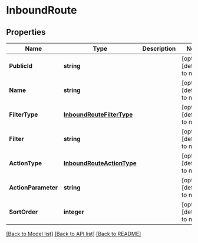 # InboundRoute

## Properties
Name | Type | Description | Notes
------------ | ------------- | ------------- | -------------
**PublicId** | **string** |  | [optional] [default to null]
**Name** | **string** |  | [optional] [default to null]
**FilterType** | [**InboundRouteFilterType**](InboundRouteFilterType.md) |  | [optional] [default to null]
**Filter** | **string** |  | [optional] [default to null]
**ActionType** | [**InboundRouteActionType**](InboundRouteActionType.md) |  | [optional] [default to null]
**ActionParameter** | **string** |  | [optional] [default to null]
**SortOrder** | **integer** |  | [optional] [default to null]

[[Back to Model list]](../README.md#documentation-for-models) [[Back to API list]](../README.md#documentation-for-api-endpoints) [[Back to README]](../README.md)


